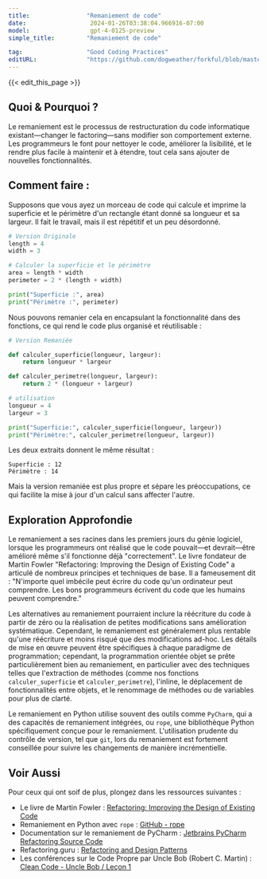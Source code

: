 ```yaml
---
title:                "Remaniement de code"
date:                  2024-01-26T03:38:04.966916-07:00
model:                 gpt-4-0125-preview
simple_title:         "Remaniement de code"

tag:                  "Good Coding Practices"
editURL:              "https://github.com/dogweather/forkful/blob/master/content/fr/python/refactoring.md"
---
```


{{< edit_this_page >}}

## Quoi & Pourquoi ?
Le remaniement est le processus de restructuration du code informatique existant—changer le factoring—sans modifier son comportement externe. Les programmeurs le font pour nettoyer le code, améliorer la lisibilité, et le rendre plus facile à maintenir et à étendre, tout cela sans ajouter de nouvelles fonctionnalités.

## Comment faire :
Supposons que vous ayez un morceau de code qui calcule et imprime la superficie et le périmètre d'un rectangle étant donné sa longueur et sa largeur. Il fait le travail, mais il est répétitif et un peu désordonné.

```python
# Version Originale
length = 4
width = 3

# Calculer la superficie et le périmètre
area = length * width
perimeter = 2 * (length + width)

print("Superficie :", area)
print("Périmètre :", perimeter)
```

Nous pouvons remanier cela en encapsulant la fonctionnalité dans des fonctions, ce qui rend le code plus organisé et réutilisable :

```python
# Version Remaniée

def calculer_superficie(longueur, largeur):
    return longueur * largeur

def calculer_perimetre(longueur, largeur):
    return 2 * (longueur + largeur)

# utilisation
longueur = 4
largeur = 3

print("Superficie:", calculer_superficie(longueur, largeur))
print("Périmètre:", calculer_perimetre(longueur, largeur))
```

Les deux extraits donnent le même résultat :
```
Superficie : 12
Périmètre : 14
```

Mais la version remaniée est plus propre et sépare les préoccupations, ce qui facilite la mise à jour d'un calcul sans affecter l'autre.

## Exploration Approfondie
Le remaniement a ses racines dans les premiers jours du génie logiciel, lorsque les programmeurs ont réalisé que le code pouvait—et devrait—être amélioré même s'il fonctionne déjà "correctement". Le livre fondateur de Martin Fowler "Refactoring: Improving the Design of Existing Code" a articulé de nombreux principes et techniques de base. Il a fameusement dit : "N'importe quel imbécile peut écrire du code qu'un ordinateur peut comprendre. Les bons programmeurs écrivent du code que les humains peuvent comprendre."

Les alternatives au remaniement pourraient inclure la réécriture du code à partir de zéro ou la réalisation de petites modifications sans amélioration systématique. Cependant, le remaniement est généralement plus rentable qu'une réécriture et moins risqué que des modifications ad-hoc. Les détails de mise en œuvre peuvent être spécifiques à chaque paradigme de programmation; cependant, la programmation orientée objet se prête particulièrement bien au remaniement, en particulier avec des techniques telles que l'extraction de méthodes (comme nos fonctions `calculer_superficie` et `calculer_perimetre`), l'inline, le déplacement de fonctionnalités entre objets, et le renommage de méthodes ou de variables pour plus de clarté.

Le remaniement en Python utilise souvent des outils comme `PyCharm`, qui a des capacités de remaniement intégrées, ou `rope`, une bibliothèque Python spécifiquement conçue pour le remaniement. L'utilisation prudente du contrôle de version, tel que `git`, lors du remaniement est fortement conseillée pour suivre les changements de manière incrémentielle.

## Voir Aussi
Pour ceux qui ont soif de plus, plongez dans les ressources suivantes :
- Le livre de Martin Fowler : [Refactoring: Improving the Design of Existing Code](http://www.refactoring.com/)
- Remaniement en Python avec `rope` : [GitHub - rope](https://github.com/python-rope/rope)
- Documentation sur le remaniement de PyCharm : [Jetbrains PyCharm Refactoring Source Code](https://www.jetbrains.com/help/pycharm/refactoring-source-code.html)
- Refactoring.guru : [Refactoring and Design Patterns](https://refactoring.guru/refactoring)
- Les conférences sur le Code Propre par Uncle Bob (Robert C. Martin) : [Clean Code - Uncle Bob / Leçon 1](https://www.youtube.com/watch?v=7EmboKQH8lM)
